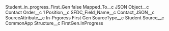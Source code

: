 <?xml version="1.0" encoding="UTF-8"?>
<CustomMetadata xmlns="http://soap.sforce.com/2006/04/metadata" xmlns:xsi="http://www.w3.org/2001/XMLSchema-instance" xmlns:xsd="http://www.w3.org/2001/XMLSchema">
    <label>Student_in_progress_First_Gen</label>
    <protected>false</protected>
    <values>
        <field>Mapped_To__c</field>
        <value xsi:type="xsd:string">JSON</value>
    </values>
    <values>
        <field>Object__c</field>
        <value xsi:type="xsd:string">Contact</value>
    </values>
    <values>
        <field>Order__c</field>
        <value xsi:type="xsd:string">1</value>
    </values>
    <values>
        <field>Position__c</field>
        <value xsi:nil="true"/>
    </values>
    <values>
        <field>SFDC_Field_Name__c</field>
        <value xsi:type="xsd:string">Contact_JSON__c</value>
    </values>
    <values>
        <field>SourceAttribute__c</field>
        <value xsi:type="xsd:string">In-Prgoress First Gen</value>
    </values>
    <values>
        <field>SourceType__c</field>
        <value xsi:type="xsd:string">Student</value>
    </values>
    <values>
        <field>Source__c</field>
        <value xsi:type="xsd:string">CommonApp</value>
    </values>
    <values>
        <field>Structure__c</field>
        <value xsi:type="xsd:string">FirstGen.InProgress</value>
    </values>
</CustomMetadata>
